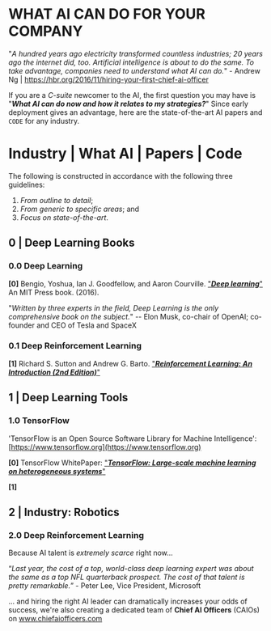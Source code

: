 # WHAT AI CAN DO FOR YOUR COMPANY

"*A hundred years ago electricity transformed countless industries; 20 years ago the internet did, too. Artificial intelligence is about to do the same. To take advantage, companies need to understand what AI can do.*" - Andrew Ng | https://hbr.org/2016/11/hiring-your-first-chief-ai-officer

If you are a *C-suite* newcomer to the AI, the first question you may have is "**_What AI can do now and how it relates to my strategies?_**" Since early deployment gives an advantage, here are the state-of-the-art AI papers and `CODE` for any industry.

# Industry | What AI | Papers | Code

The following is constructed in accordance with the following three guidelines:

1. *From outline to detail*;
2. *From generic to specific areas*; and
3. *Focus on state-of-the-art*.

## 0 | Deep Learning Books

### 0.0 Deep Learning

**[0]** Bengio, Yoshua, Ian J. Goodfellow, and Aaron Courville. ["**_Deep learning_**"](http://www.deeplearningbook.org) An MIT Press book. (2016).

"*Written by three experts in the field, Deep Learning is the only comprehensive book on the subject.*" -- Elon Musk, co-chair of OpenAI; co-founder and CEO of Tesla and SpaceX

### 0.1 Deep Reinforcement Learning

**[1]** Richard S. Sutton and Andrew G. Barto. ["**_Reinforcement Learning: An Introduction (2nd Edition)_**"](https://webdocs.cs.ualberta.ca/%7Esutton/book/bookdraft2016sep.pdf)

## 1 | Deep Learning Tools

### 1.0 TensorFlow

'TensorFlow is an Open Source Software Library for Machine Intelligence': [https://www.tensorflow.org](https://www.tensorflow.org)

**[0]** TensorFlow WhitePaper: ["**_TensorFlow: Large-scale machine learning on heterogeneous systems_**"](http://download.tensorflow.org/paper/whitepaper2015.pdf)

**[1]**

## 2 | Industry: Robotics

### 2.0 Deep Reinforcement Learning

Because AI talent is *extremely scarce* right now...

“*Last year, the cost of a top, world-class deep learning expert was about the same as a top NFL quarterback prospect. The cost of that talent is pretty remarkable.*” - Peter Lee, Vice President, Microsoft

... and hiring the right AI leader can dramatically increases your odds of success, we're also creating a dedicated team of **Chief AI Officers** (CAIOs) on www.chiefaiofficers.com
